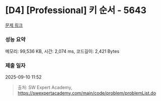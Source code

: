 # [D4] [Professional] 키 순서 - 5643 

[문제 링크](https://swexpertacademy.com/main/code/problem/problemDetail.do?contestProbId=AWXQsLWKd5cDFAUo) 

### 성능 요약

메모리: 99,536 KB, 시간: 2,074 ms, 코드길이: 2,421 Bytes

### 제출 일자

2025-09-10 11:52



> 출처: SW Expert Academy, https://swexpertacademy.com/main/code/problem/problemList.do
